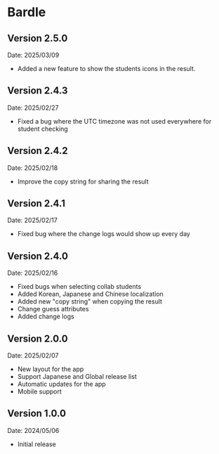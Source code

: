 # Bardle

## Version 2.5.0

Date: 2025/03/09

- Added a new feature to show the students icons in the result.

## Version 2.4.3

Date: 2025/02/27

- Fixed a bug where the UTC timezone was not used everywhere for student checking

## Version 2.4.2

Date: 2025/02/18

- Improve the copy string for sharing the result

## Version 2.4.1

Date: 2025/02/17

- Fixed bug where the change logs would show up every day

## Version 2.4.0

Date: 2025/02/16

- Fixed bugs when selecting collab students
- Added Korean, Japanese and Chinese localization
- Added new "copy string" when copying the result
- Change guess attributes
- Added change logs

## Version 2.0.0

Date: 2025/02/07

- New layout for the app
- Support Japanese and Global release list
- Automatic updates for the app
- Mobile support

## Version 1.0.0

Date: 2024/05/06

- Initial release
